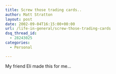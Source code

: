```yaml
---
title: Screw those trading cards..
author: Matt Stratton
layout: post
date: 2002-09-04T16:15:00+00:00
url: /life-in-general/screw-those-trading-cards
dsq_thread_id:
  - 28243025
categories:
  - Personal

---
```

My friend Eli made this for me&#8230;